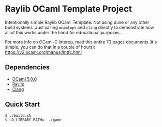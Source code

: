 # Raylib OCaml Template Project

Intentionally simple Raylib OCaml Template. Not using dune or any other build systems. Just calling `ocamlopt` and `clang` directly to demonstrate how all of this works under the hood for educational purposes.

For more info on OCaml-C Interop, read this entire 73 pages documents (it's simple, you can do that in a couple of hours): https://v2.ocaml.org/manual/intfc.html

## Dependencies

- [OCaml 5.0.0](https://ocaml.org/install)
- [Raylib](https://www.raylib.com/)
- [Clang](https://clang.llvm.org/)

## Quick Start

``` console
$ ./build.sh
$ LD_LIBRARY_PATH=. ./game
```
